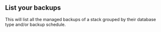 ## List your backups

This will list all the 
managed backups
 of a stack grouped by their database type and/or backup schedule.

